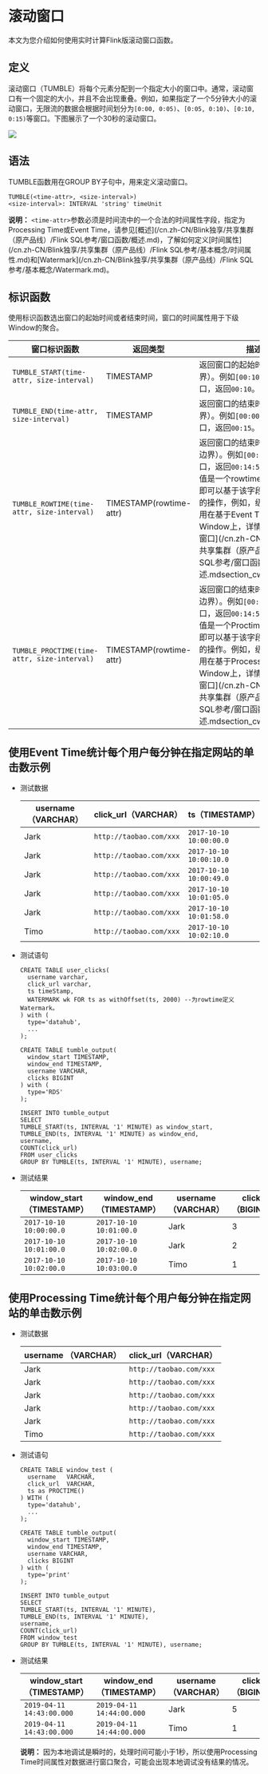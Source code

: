 # 滚动窗口

本文为您介绍如何使用实时计算Flink版滚动窗口函数。

## 定义

滚动窗口（TUMBLE）将每个元素分配到一个指定大小的窗口中。通常，滚动窗口有一个固定的大小，并且不会出现重叠。例如，如果指定了一个5分钟大小的滚动窗口，无限流的数据会根据时间划分为`[0:00, 0:05)`、`[0:05, 0:10)`、`[0:10, 0:15)`等窗口。下图展示了一个30秒的滚动窗口。

![](https://static-aliyun-doc.oss-cn-hangzhou.aliyuncs.com/assets/img/zh-CN/7284359951/p34298.png)

## 语法

TUMBLE函数用在GROUP BY子句中，用来定义滚动窗口。

```
TUMBLE(<time-attr>, <size-interval>)
<size-interval>: INTERVAL 'string' timeUnit
```

**说明：** `<time-attr>`参数必须是时间流中的一个合法的时间属性字段，指定为Processing Time或Event Time，请参见[概述](/cn.zh-CN/Blink独享/共享集群（原产品线）/Flink SQL参考/窗口函数/概述.md)，了解如何定义[时间属性](/cn.zh-CN/Blink独享/共享集群（原产品线）/Flink SQL参考/基本概念/时间属性.md)和[Watermark](/cn.zh-CN/Blink独享/共享集群（原产品线）/Flink SQL参考/基本概念/Watermark.md)。

## 标识函数

使用标识函数选出窗口的起始时间或者结束时间，窗口的时间属性用于下级Window的聚合。

|窗口标识函数|返回类型|描述|
|------|----|--|
|`TUMBLE_START(time-attr, size-interval)`|TIMESTAMP|返回窗口的起始时间（包含边界）。例如`[00:10,00:15)`窗口，返回`00:10`。|
|`TUMBLE_END(time-attr, size-interval)`|TIMESTAMP|返回窗口的结束时间（包含边界）。例如`[00:00, 00:15]`窗口，返回`00:15`。|
|`TUMBLE_ROWTIME(time-attr, size-interval)`|TIMESTAMP\(rowtime-attr\)|返回窗口的结束时间（不包含边界）。例如`[00:00, 00:15]`窗口，返回`00:14:59.999`。返回值是一个rowtime attribute，即可以基于该字段做时间属性的操作，例如，级联窗口只能用在基于Event Time的Window上，详情请参见[级联窗口](/cn.zh-CN/Blink独享/共享集群（原产品线）/Flink SQL参考/窗口函数/概述.mdsection_cwf_1kt_jhb)。|
|`TUMBLE_PROCTIME(time-attr, size-interval)`|TIMESTAMP\(rowtime-attr\)|返回窗口的结束时间（不包含边界）。例如`[00:00, 00:15]`窗口，返回`00:14:59.999`。返回值是一个Proctime Attribute，即可以基于该字段做时间属性的操作。例如，级联窗口只能用在基于Processing Time的Window上，详情请参见[级联窗口](/cn.zh-CN/Blink独享/共享集群（原产品线）/Flink SQL参考/窗口函数/概述.mdsection_cwf_1kt_jhb)。|

## 使用Event Time统计每个用户每分钟在指定网站的单击数示例

-   测试数据

    |username（VARCHAR）|click\_url（VARCHAR）|ts（TIMESTAMP）|
    |-----------------|-------------------|-------------|
    |Jark|`http://taobao.com/xxx`|`2017-10-10 10:00:00.0`|
    |Jark|`http://taobao.com/xxx`|`2017-10-10 10:00:10.0`|
    |Jark|`http://taobao.com/xxx`|`2017-10-10 10:00:49.0`|
    |Jark|`http://taobao.com/xxx`|`2017-10-10 10:01:05.0`|
    |Jark|`http://taobao.com/xxx`|`2017-10-10 10:01:58.0`|
    |Timo|`http://taobao.com/xxx`|`2017-10-10 10:02:10.0`|

-   测试语句

    ```
    CREATE TABLE user_clicks(
      username varchar,
      click_url varchar,
      ts timeStamp,
      WATERMARK wk FOR ts as withOffset(ts, 2000) --为rowtime定义Watermark。
    ) with (
      type='datahub',
      ...
    );
    
    CREATE TABLE tumble_output(
      window_start TIMESTAMP,
      window_end TIMESTAMP,
      username VARCHAR,
      clicks BIGINT
    ) with (
      type='RDS'
    );
    
    INSERT INTO tumble_output
    SELECT
    TUMBLE_START(ts, INTERVAL '1' MINUTE) as window_start,
    TUMBLE_END(ts, INTERVAL '1' MINUTE) as window_end,
    username,
    COUNT(click_url)
    FROM user_clicks
    GROUP BY TUMBLE(ts, INTERVAL '1' MINUTE), username;
    ```

-   测试结果

    |window\_start （TIMESTAMP）|window\_end （TIMESTAMP）|username（VARCHAR）|clicks（BIGINT）|
    |-------------------------|-----------------------|-----------------|--------------|
    |`2017-10-10 10:00:00.0`|`2017-10-10 10:01:00.0`|Jark|3|
    |`2017-10-10 10:01:00.0`|`2017-10-10 10:02:00.0`|Jark|2|
    |`2017-10-10 10:02:00.0`|`2017-10-10 10:03:00.0`|Timo|1|


## 使用Processing Time统计每个用户每分钟在指定网站的单击数示例

-   测试数据

    |username （VARCHAR）|click\_url（VARCHAR）|
    |------------------|-------------------|
    |Jark|`http://taobao.com/xxx`|
    |Jark|`http://taobao.com/xxx`|
    |Jark|`http://taobao.com/xxx`|
    |Jark|`http://taobao.com/xxx`|
    |Jark|`http://taobao.com/xxx`|
    |Timo|`http://taobao.com/xxx`|

-   测试语句

    ```
    CREATE TABLE window_test (
      username   VARCHAR,
      click_url  VARCHAR,
      ts as PROCTIME()
    ) WITH (
      type='datahub',
      ...
    );
    
    CREATE TABLE tumble_output(
      window_start TIMESTAMP,
      window_end TIMESTAMP,
      username VARCHAR,
      clicks BIGINT
    ) with (
      type='print'
    );
    
    INSERT INTO tumble_output
    SELECT
    TUMBLE_START(ts, INTERVAL '1' MINUTE),
    TUMBLE_END(ts, INTERVAL '1' MINUTE),
    username,
    COUNT(click_url)
    FROM window_test
    GROUP BY TUMBLE(ts, INTERVAL '1' MINUTE), username;
    ```

-   测试结果

    |window\_start （TIMESTAMP）|window\_end （TIMESTAMP）|username （VARCHAR）|clicks（BIGINT）|
    |-------------------------|-----------------------|------------------|--------------|
    |`2019-04-11 14:43:00.000`|`2019-04-11 14:44:00.000`|Jark|5|
    |`2019-04-11 14:43:00.000`|`2019-04-11 14:44:00.000`|Timo|1|

    **说明：** 因为本地调试是瞬时的，处理时间可能小于1秒，所以使用Processing Time时间属性对数据进行窗口聚合，可能会出现本地调试没有结果的情况。


